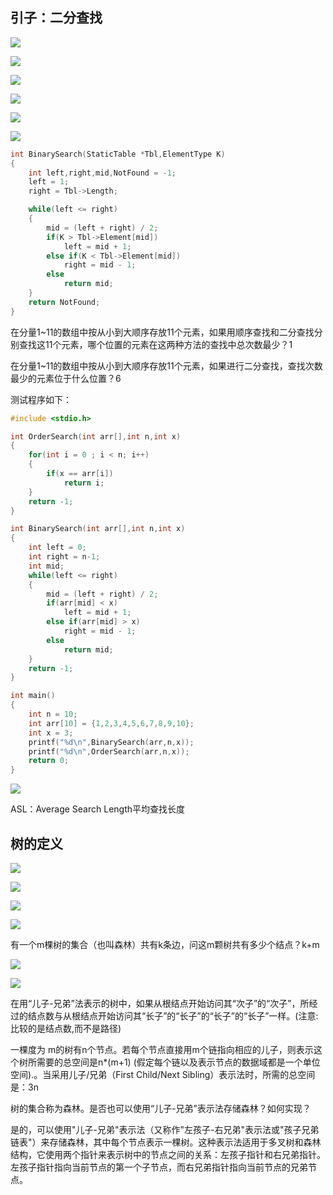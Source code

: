 <!-- toc -->

## 引子：二分查找

![](https://cdn.jsdelivr.net/gh/Rosefinch-Midsummer/MyImagesHost01/img/202311071516238.png)

![](https://cdn.jsdelivr.net/gh/Rosefinch-Midsummer/MyImagesHost01/img/202311071517513.png)


![](https://cdn.jsdelivr.net/gh/Rosefinch-Midsummer/MyImagesHost01/img/202311071517306.png)

![](https://cdn.jsdelivr.net/gh/Rosefinch-Midsummer/MyImagesHost01/img/202311071518809.png)

![](https://cdn.jsdelivr.net/gh/Rosefinch-Midsummer/MyImagesHost01/img/202311071518159.png)

![](https://cdn.jsdelivr.net/gh/Rosefinch-Midsummer/MyImagesHost01/img/202311071520969.png)

```c
int BinarySearch(StaticTable *Tbl,ElementType K)
{
    int left,right,mid,NotFound = -1;
    left = 1;
    right = Tbl->Length;

    while(left <= right)
    {
        mid = (left + right) / 2;
        if(K > Tbl->Element[mid])
            left = mid + 1;
        else if(K < Tbl->Element[mid])
            right = mid - 1;
        else
            return mid;
    }
    return NotFound;
}
```

在分量1~11的数组中按从小到大顺序存放11个元素，如果用顺序查找和二分查找分别查找这11个元素，哪个位置的元素在这两种方法的查找中总次数最少？1

在分量1~11的数组中按从小到大顺序存放11个元素，如果进行二分查找，查找次数最少的元素位于什么位置？6

测试程序如下：

```c
#include <stdio.h>

int OrderSearch(int arr[],int n,int x)
{
    for(int i = 0 ; i < n; i++)
    {
        if(x == arr[i])
            return i;
    }
    return -1;
}

int BinarySearch(int arr[],int n,int x)
{
    int left = 0;
    int right = n-1;
    int mid;
    while(left <= right)
    {
        mid = (left + right) / 2;
        if(arr[mid] < x)
            left = mid + 1;
        else if(arr[mid] > x)
            right = mid - 1;
        else
            return mid;
    }
    return -1;
}

int main()
{
    int n = 10;
    int arr[10] = {1,2,3,4,5,6,7,8,9,10};
    int x = 3;
    printf("%d\n",BinarySearch(arr,n,x));
    printf("%d\n",OrderSearch(arr,n,x));
    return 0;
}
```

![](https://cdn.jsdelivr.net/gh/Rosefinch-Midsummer/MyImagesHost01/img/202311071525846.png)

ASL：Average Search Length平均查找长度



## 树的定义

![](https://cdn.jsdelivr.net/gh/Rosefinch-Midsummer/MyImagesHost01/img/202311071534677.png)

![](https://cdn.jsdelivr.net/gh/Rosefinch-Midsummer/MyImagesHost01/img/202311071534726.png)

![](https://cdn.jsdelivr.net/gh/Rosefinch-Midsummer/MyImagesHost01/img/202311071535966.png)

![](https://cdn.jsdelivr.net/gh/Rosefinch-Midsummer/MyImagesHost01/img/202311071535157.png)

有一个m棵树的集合（也叫森林）共有k条边，问这m颗树共有多少个结点？k+m

![](https://cdn.jsdelivr.net/gh/Rosefinch-Midsummer/MyImagesHost01/img/202311071536714.png)

![](https://cdn.jsdelivr.net/gh/Rosefinch-Midsummer/MyImagesHost01/img/202311071537314.png)

在用“儿子-兄弟”法表示的树中，如果从根结点开始访问其“次子”的“次子”，所经过的结点数与从根结点开始访问其“长子”的“长子”的“长子”的“长子”一样。(注意:比较的是结点数,而不是路径)

一棵度为 m的树有n个节点。若每个节点直接用m个链指向相应的儿子，则表示这个树所需要的总空间是n*(m+1) (假定每个链以及表示节点的数据域都是一个单位空间).。当采用儿子/兄弟（First Child/Next Sibling）表示法时，所需的总空间是：3n

树的集合称为森林。是否也可以使用“儿子-兄弟”表示法存储森林？如何实现？

是的，可以使用"儿子-兄弟"表示法（又称作"左孩子-右兄弟"表示法或"孩子兄弟链表"）来存储森林，其中每个节点表示一棵树。这种表示法适用于多叉树和森林结构，它使用两个指针来表示树中的节点之间的关系：左孩子指针和右兄弟指针。左孩子指针指向当前节点的第一个子节点，而右兄弟指针指向当前节点的兄弟节点。








